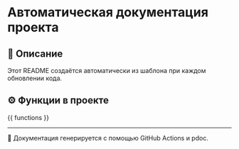 # Автоматическая документация проекта

## 📘 Описание
Этот README создаётся автоматически из шаблона при каждом обновлении кода.

## ⚙️ Функции в проекте

{{ functions }}

---

🧪 Документация генерируется с помощью GitHub Actions и pdoc.